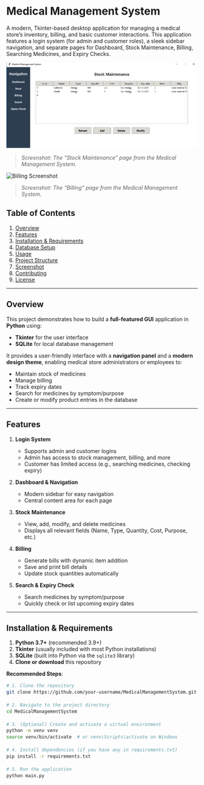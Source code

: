 # Medical Management System

A modern, Tkinter-based desktop application for managing a medical store’s inventory, billing, and basic customer interactions. This application features a login system (for admin and customer roles), a sleek sidebar navigation, and separate pages for Dashboard, Stock Maintenance, Billing, Searching Medicines, and Expiry Checks.

![Stock Maintenance Screenshot](image.jpg)

> *Screenshot: The “Stock Maintenance” page from the Medical Management System.*

![Billing Screenshot](image2.jpg)

> *Screenshot: The “Billing” page from the Medical Management System.*

## Table of Contents

1. [Overview](#overview)
2. [Features](#features)
3. [Installation & Requirements](#installation--requirements)
4. [Database Setup](#database-setup)
5. [Usage](#usage)
6. [Project Structure](#project-structure)
7. [Screenshot](#screenshot)
8. [Contributing](#contributing)
9. [License](#license)

---

## Overview

This project demonstrates how to build a **full-featured GUI** application in **Python** using:

- **Tkinter** for the user interface
- **SQLite** for local database management

It provides a user-friendly interface with a **navigation panel** and a **modern design theme**, enabling medical store administrators or employees to:

- Maintain stock of medicines
- Manage billing
- Track expiry dates
- Search for medicines by symptom/purpose
- Create or modify product entries in the database

---

## Features

1. **Login System**  
   - Supports admin and customer logins  
   - Admin has access to stock management, billing, and more  
   - Customer has limited access (e.g., searching medicines, checking expiry)

2. **Dashboard & Navigation**  
   - Modern sidebar for easy navigation  
   - Central content area for each page

3. **Stock Maintenance**  
   - View, add, modify, and delete medicines  
   - Displays all relevant fields (Name, Type, Quantity, Cost, Purpose, etc.)

4. **Billing**  
   - Generate bills with dynamic item addition  
   - Save and print bill details  
   - Update stock quantities automatically

5. **Search & Expiry Check**  
   - Search medicines by symptom/purpose  
   - Quickly check or list upcoming expiry dates

---

## Installation & Requirements

1. **Python 3.7+** (recommended 3.9+)
2. **Tkinter** (usually included with most Python installations)
3. **SQLite** (built into Python via the `sqlite3` library)
4. **Clone or download** this repository

**Recommended Steps**:
```bash
# 1. Clone the repository
git clone https://github.com/your-username/MedicalManagementSystem.git

# 2. Navigate to the project directory
cd MedicalManagementSystem

# 3. (Optional) Create and activate a virtual environment
python -m venv venv
source venv/bin/activate  # or venv\Scripts\activate on Windows

# 4. Install dependencies (if you have any in requirements.txt)
pip install -r requirements.txt

# 5. Run the application
python main.py
